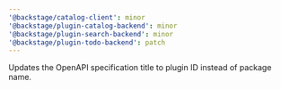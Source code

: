 ```yaml
---
'@backstage/catalog-client': minor
'@backstage/plugin-catalog-backend': minor
'@backstage/plugin-search-backend': minor
'@backstage/plugin-todo-backend': patch
---
```


Updates the OpenAPI specification title to plugin ID instead of package name.
